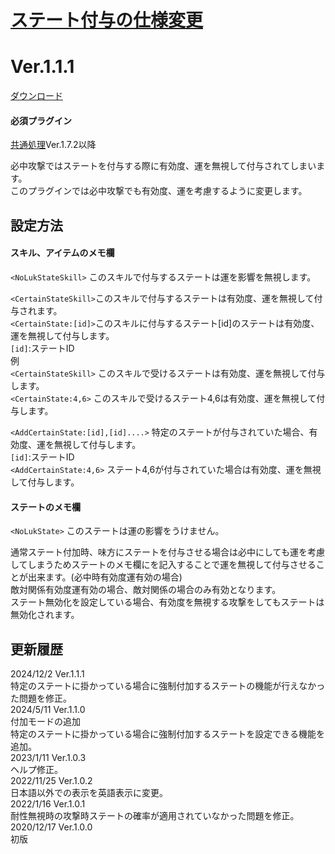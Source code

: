 # [ステート付与の仕様変更](https://raw.githubusercontent.com/nuun888/MZ/master/NUUN_AddStateDeviation.js)
# Ver.1.1.1
 [ダウンロード](https://raw.githubusercontent.com/nuun888/MZ/master/NUUN_AddStateDeviation.js)  
 #### 必須プラグイン
[共通処理](https://raw.githubusercontent.com/nuun888/MZ/master/NUUN_Base.js)Ver.1.7.2以降  
 
必中攻撃ではステートを付与する際に有効度、運を無視して付与されてしまいます。  
このプラグインでは必中攻撃でも有効度、運を考慮するように変更します。  

## 設定方法
#### スキル、アイテムのメモ欄
`<NoLukStateSkill>`  このスキルで付与するステートは運を影響を無視します。  

`<CertainStateSkill>`このスキルで付与するステートは有効度、運を無視して付与されます。  
`<CertainState:[id]>`このスキルに付与するステート[id]のステートは有効度、運を無視して付与します。  
`[id]`:ステートID  
例  
`<CertainStateSkill>`  このスキルで受けるステートは有効度、運を無視して付与します。   
`<CertainState:4,6>` このスキルで受けるステート4,6は有効度、運を無視して付与します。  

`<AddCertainState:[id],[id]....>` 特定のステートが付与されていた場合、有効度、運を無視して付与します。  
`[id]`:ステートID  
`<AddCertainState:4,6>` ステート4,6が付与されていた場合は有効度、運を無視して付与します。  

#### ステートのメモ欄
`<NoLukState>` このステートは運の影響をうけません。  

通常ステート付加時、味方にステートを付与させる場合は必中にしても運を考慮してしまうためステートのメモ欄に<NoLukState>を記入することで運を無視して付与させることが出来ます。(必中時有効度運有効の場合)  
敵対関係有効度運有効の場合、敵対関係の場合のみ有効となります。  
ステート無効化を設定している場合、有効度を無視する攻撃をしてもステートは無効化されます。  
  
## 更新履歴
2024/12/2 Ver.1.1.1  
特定のステートに掛かっている場合に強制付加するステートの機能が行えなかった問題を修正。  
2024/5/11 Ver.1.1.0  
付加モードの追加  
特定のステートに掛かっている場合に強制付加するステートを設定できる機能を追加。  
2023/1/11 Ver.1.0.3  
ヘルプ修正。  
2022/11/25 Ver.1.0.2  
日本語以外での表示を英語表示に変更。  
2022/1/16 Ver.1.0.1  
耐性無視時の攻撃時ステートの確率が適用されていなかった問題を修正。  
2020/12/17 Ver.1.0.0  
初版
